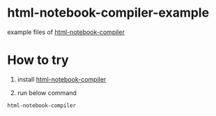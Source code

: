 # html-notebook-compiler-example

example files of [html-notebook-compiler](https://github.com/mouri111/html-notebook-compiler)

# How to try
1. install [html-notebook-compiler](https://github.com/mouri111/html-notebook-compiler)

2. run below command
```
html-notebook-compiler
```
